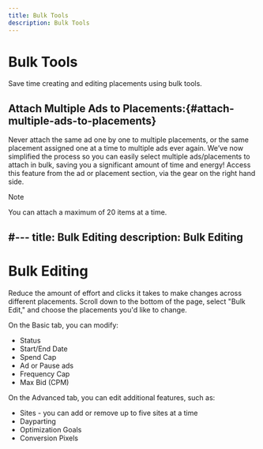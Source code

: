 ```yaml
---
title: Bulk Tools
description: Bulk Tools
---
```


# Bulk Tools

<!-- pulled directly from old help -->

Save time creating and editing placements using bulk tools.

## Attach Multiple Ads to Placements:{#attach-multiple-ads-to-placements}

Never attach the same ad one by one to multiple placements, or the same placement assigned one at a time to multiple ads ever again. We’ve now simplified the process so you can easily select multiple ads/placements to attach in bulk, saving you a significant amount of time and energy! Access this feature from the ad or placement section, via the gear on the right hand side.

>[!NOTE]
>You can attach a maximum of 20 items at a time.

#---
title: Bulk Editing
description: Bulk Editing
---

# Bulk Editing

Reduce the amount of effort and clicks it takes to make changes across different placements. Scroll down to the bottom of the page, select "Bulk Edit," and choose the placements you'd like to change.

On the Basic tab, you can modify:

* Status
* Start/End Date
* Spend Cap
* Ad or Pause ads
* Frequency Cap
* Max Bid (CPM)

On the Advanced tab, you can edit additional features, such as:

* Sites - you can add or remove up to five sites at a time
* Dayparting
* Optimization Goals
* Conversion Pixels
